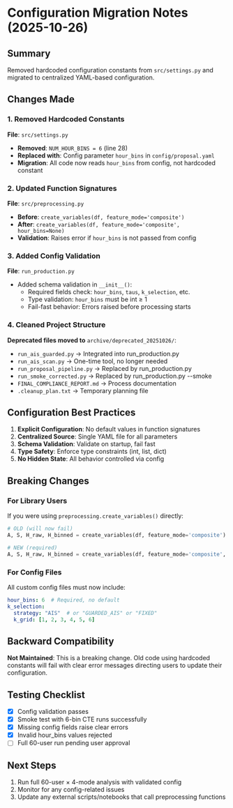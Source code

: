 # Configuration Migration Notes (2025-10-26)

## Summary
Removed hardcoded configuration constants from `src/settings.py` and migrated to centralized YAML-based configuration.

## Changes Made

### 1. Removed Hardcoded Constants
**File**: `src/settings.py`
- **Removed**: `NUM_HOUR_BINS = 6` (line 28)
- **Replaced with**: Config parameter `hour_bins` in `config/proposal.yaml`
- **Migration**: All code now reads `hour_bins` from config, not hardcoded constant

### 2. Updated Function Signatures
**File**: `src/preprocessing.py`
- **Before**: `create_variables(df, feature_mode='composite')`
- **After**: `create_variables(df, feature_mode='composite', hour_bins=None)`
- **Validation**: Raises error if `hour_bins` is not passed from config

### 3. Added Config Validation
**File**: `run_production.py`
- Added schema validation in `__init__()`:
  - Required fields check: `hour_bins`, `taus`, `k_selection`, etc.
  - Type validation: `hour_bins` must be int ≥ 1
  - Fail-fast behavior: Errors raised before processing starts

### 4. Cleaned Project Structure
**Deprecated files moved to** `archive/deprecated_20251026/`:
- `run_ais_guarded.py` → Integrated into run_production.py
- `run_ais_scan.py` → One-time tool, no longer needed
- `run_proposal_pipeline.py` → Replaced by run_production.py
- `run_smoke_corrected.py` → Replaced by run_production.py --smoke
- `FINAL_COMPLIANCE_REPORT.md` → Process documentation
- `.cleanup_plan.txt` → Temporary planning file

## Configuration Best Practices

1. **Explicit Configuration**: No default values in function signatures
2. **Centralized Source**: Single YAML file for all parameters
3. **Schema Validation**: Validate on startup, fail fast
4. **Type Safety**: Enforce type constraints (int, list, dict)
5. **No Hidden State**: All behavior controlled via config

## Breaking Changes

### For Library Users
If you were using `preprocessing.create_variables()` directly:
```python
# OLD (will now fail)
A, S, H_raw, H_binned = create_variables(df, feature_mode='composite')

# NEW (required)
A, S, H_raw, H_binned = create_variables(df, feature_mode='composite', hour_bins=6)
```

### For Config Files
All custom config files must now include:
```yaml
hour_bins: 6  # Required, no default
k_selection:
  strategy: "AIS"  # or "GUARDED_AIS" or "FIXED"
  k_grid: [1, 2, 3, 4, 5, 6]
```

## Backward Compatibility

**Not Maintained**: This is a breaking change. Old code using hardcoded constants will fail with clear error messages directing users to update their configuration.

## Testing Checklist

- [x] Config validation passes
- [x] Smoke test with 6-bin CTE runs successfully
- [x] Missing config fields raise clear errors
- [x] Invalid hour_bins values rejected
- [ ] Full 60-user run pending user approval

## Next Steps

1. Run full 60-user × 4-mode analysis with validated config
2. Monitor for any config-related issues
3. Update any external scripts/notebooks that call preprocessing functions
